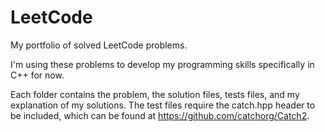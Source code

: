 # LeetCode
My portfolio of solved LeetCode problems.

I'm using these problems to develop my programming skills specifically in C++ for now.

Each folder contains the problem, the solution files, tests files, and my explanation of my solutions. The test files require the catch.hpp header to be included, which can be found at https://github.com/catchorg/Catch2.

